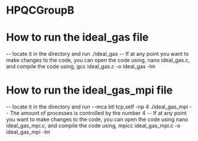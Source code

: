 # HPQCGroupB
# How to run the ideal_gas file
-- locate it in the directory and run ./ideal_gas
-- If at any point you want to make changes to the code, you can open the code using, nano ideal_gas.c, and compile the code using, gcc ideal_gas.c -o ideal_gas -lm
# How to run the ideal_gas_mpi file
-- locate it in the directory and run --mca btl tcp,self -np 4 ./ideal_gas_mpi
-- The amount of processes is controlled by the number 4
-- If at any point you want to make changes to the code, you can open the code using nano ideal_gas_mpi.c, and compile the code using, mpicc ideal_gas_mpi.c -o ideal_gas_mpi -lm
